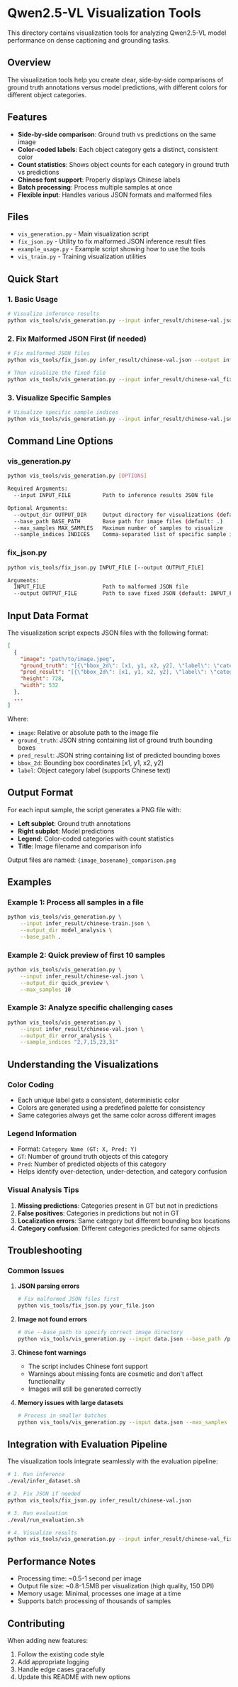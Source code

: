 # Qwen2.5-VL Visualization Tools

This directory contains visualization tools for analyzing Qwen2.5-VL model performance on dense captioning and grounding tasks.

## Overview

The visualization tools help you create clear, side-by-side comparisons of ground truth annotations versus model predictions, with different colors for different object categories.

## Features

- **Side-by-side comparison**: Ground truth vs predictions on the same image
- **Color-coded labels**: Each object category gets a distinct, consistent color
- **Count statistics**: Shows object counts for each category in ground truth vs predictions
- **Chinese font support**: Properly displays Chinese labels
- **Batch processing**: Process multiple samples at once
- **Flexible input**: Handles various JSON formats and malformed files

## Files

- `vis_generation.py` - Main visualization script
- `fix_json.py` - Utility to fix malformed JSON inference result files
- `example_usage.py` - Example script showing how to use the tools
- `vis_train.py` - Training visualization utilities

## Quick Start

### 1. Basic Usage

```bash
# Visualize inference results
python vis_tools/vis_generation.py --input infer_result/chinese-val.json --output_dir visualizations --max_samples 5
```

### 2. Fix Malformed JSON First (if needed)

```bash
# Fix malformed JSON files
python vis_tools/fix_json.py infer_result/chinese-val.json --output infer_result/chinese-val_fixed.json

# Then visualize the fixed file
python vis_tools/vis_generation.py --input infer_result/chinese-val_fixed.json --output_dir visualizations
```

### 3. Visualize Specific Samples

```bash
# Visualize specific sample indices
python vis_tools/vis_generation.py --input infer_result/chinese-val.json --output_dir visualizations --sample_indices "0,5,10,15"
```

## Command Line Options

### vis_generation.py

```bash
python vis_tools/vis_generation.py [OPTIONS]

Required Arguments:
  --input INPUT_FILE          Path to inference results JSON file

Optional Arguments:
  --output_dir OUTPUT_DIR     Output directory for visualizations (default: visualizations)
  --base_path BASE_PATH       Base path for image files (default: .)
  --max_samples MAX_SAMPLES   Maximum number of samples to visualize
  --sample_indices INDICES    Comma-separated list of specific sample indices to visualize
```

### fix_json.py

```bash
python vis_tools/fix_json.py INPUT_FILE [--output OUTPUT_FILE]

Arguments:
  INPUT_FILE                  Path to malformed JSON file
  --output OUTPUT_FILE        Path to save fixed JSON (default: INPUT_FILE_fixed.json)
```

## Input Data Format

The visualization script expects JSON files with the following format:

```json
[
  {
    "image": "path/to/image.jpeg",
    "ground_truth": "[{\"bbox_2d\": [x1, y1, x2, y2], \"label\": \"category_name\"}, ...]",
    "pred_result": "[{\"bbox_2d\": [x1, y1, x2, y2], \"label\": \"category_name\"}, ...]",
    "height": 728,
    "width": 532
  },
  ...
]
```

Where:
- `image`: Relative or absolute path to the image file
- `ground_truth`: JSON string containing list of ground truth bounding boxes
- `pred_result`: JSON string containing list of predicted bounding boxes
- `bbox_2d`: Bounding box coordinates [x1, y1, x2, y2]
- `label`: Object category label (supports Chinese text)

## Output Format

For each input sample, the script generates a PNG file with:
- **Left subplot**: Ground truth annotations
- **Right subplot**: Model predictions  
- **Legend**: Color-coded categories with count statistics
- **Title**: Image filename and comparison info

Output files are named: `{image_basename}_comparison.png`

## Examples

### Example 1: Process all samples in a file

```bash
python vis_tools/vis_generation.py \
    --input infer_result/chinese-train.json \
    --output_dir model_analysis \
    --base_path .
```

### Example 2: Quick preview of first 10 samples

```bash
python vis_tools/vis_generation.py \
    --input infer_result/chinese-val.json \
    --output_dir quick_preview \
    --max_samples 10
```

### Example 3: Analyze specific challenging cases

```bash
python vis_tools/vis_generation.py \
    --input infer_result/chinese-val.json \
    --output_dir error_analysis \
    --sample_indices "2,7,15,23,31"
```

## Understanding the Visualizations

### Color Coding
- Each unique label gets a consistent, deterministic color
- Colors are generated using a predefined palette for consistency
- Same categories always get the same color across different images

### Legend Information
- Format: `Category Name (GT: X, Pred: Y)`
- `GT`: Number of ground truth objects of this category
- `Pred`: Number of predicted objects of this category
- Helps identify over-detection, under-detection, and category confusion

### Visual Analysis Tips
1. **Missing predictions**: Categories present in GT but not in predictions
2. **False positives**: Categories in predictions but not in GT
3. **Localization errors**: Same category but different bounding box locations
4. **Category confusion**: Different categories predicted for same objects

## Troubleshooting

### Common Issues

1. **JSON parsing errors**
   ```bash
   # Fix malformed JSON files first
   python vis_tools/fix_json.py your_file.json
   ```

2. **Image not found errors**
   ```bash
   # Use --base_path to specify correct image directory
   python vis_tools/vis_generation.py --input data.json --base_path /path/to/images
   ```

3. **Chinese font warnings**
   - The script includes Chinese font support
   - Warnings about missing fonts are cosmetic and don't affect functionality
   - Images will still be generated correctly

4. **Memory issues with large datasets**
   ```bash
   # Process in smaller batches
   python vis_tools/vis_generation.py --input data.json --max_samples 50
   ```

## Integration with Evaluation Pipeline

The visualization tools integrate seamlessly with the evaluation pipeline:

```bash
# 1. Run inference
./eval/infer_dataset.sh

# 2. Fix JSON if needed  
python vis_tools/fix_json.py infer_result/chinese-val.json

# 3. Run evaluation
./eval/run_evaluation.sh

# 4. Visualize results
python vis_tools/vis_generation.py --input infer_result/chinese-val_fixed.json --output_dir analysis
```

## Performance Notes

- Processing time: ~0.5-1 second per image
- Output file size: ~0.8-1.5MB per visualization (high quality, 150 DPI)
- Memory usage: Minimal, processes one image at a time
- Supports batch processing of thousands of samples

## Contributing

When adding new features:
1. Follow the existing code style
2. Add appropriate logging
3. Handle edge cases gracefully
4. Update this README with new options 